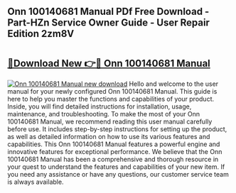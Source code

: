 ## Onn 100140681 Manual PDf Free Download - Part-HZn Service Owner Guide - User Repair Edition 2zm8V

# <h2><a href="http://bc40569.oget.top/?id=Onn+100140681+Manual">🔗Download New 👉🔴 Onn 100140681 Manual</a></h2>

[![Onn 100140681 Manual new download](https://i.imgur.com/5g1atiW.png)](http://bc40569.oget.top/?id=Onn+100140681+Manual)
Hello and welcome to the user manual for your newly configured Onn 100140681 Manual. This guide is here to help you master the functions and capabilities of your product. Inside, you will find detailed instructions for installation, usage, maintenance, and troubleshooting. To make the most of your Onn 100140681 Manual, we recommend reading this user manual carefully before use. It includes step-by-step instructions for setting up the product, as well as detailed information on how to use its various features and capabilities. This Onn 100140681 Manual features a powerful engine and innovative features for exceptional performance. We believe that the Onn 100140681 Manual has been a comprehensive and thorough resource in your quest to understand the features and capabilities of your new item. If you need any assistance or have any questions, our customer service team is always available.
